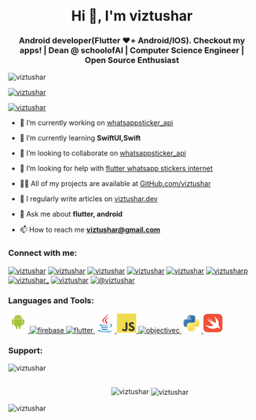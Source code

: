 <h1 align="center">Hi 👋, I'm viztushar</h1>
<h3 align="center">Android developer(Flutter ❤️+ Android/IOS). Checkout my apps! | Dean @ schoolofAI | Computer Science Engineer | Open Source Enthusiast</h3>

<p align="left"> <img src="https://komarev.com/ghpvc/?username=viztushar&label=Profile%20views&color=0e75b6&style=flat" alt="viztushar" /> </p>

<p align="left"> <a href="https://github.com/ryo-ma/github-profile-trophy"><img src="https://github-profile-trophy.vercel.app/?username=viztushar" alt="viztushar" /></a> </p>

<p align="left"> <a href="https://twitter.com/viztushar" target="blank"><img src="https://img.shields.io/twitter/follow/viztushar?logo=twitter&style=for-the-badge" alt="viztushar" /></a> </p>

- 🔭 I’m currently working on [whatsappsticker_api](https://github.com/viztushar/whatsappsticker_api)

- 🌱 I’m currently learning **SwiftUI,Swift**

- 👯 I’m looking to collaborate on [whatsappsticker_api](https://github.com/viztushar/whatsappsticker_api)

- 🤝 I’m looking for help with [flutter whatsapp stickers internet](https://github.com/viztushar/flutter_whatsapp_stickers_internet)

- 👨‍💻 All of my projects are available at [GitHub.com/viztushar](GitHub.com/viztushar)

- 📝 I regularly write articles on [viztushar.dev](viztushar.dev)

- 💬 Ask me about **flutter, android**

- 📫 How to reach me **viztushar@gmail.com**

<h3 align="left">Connect with me:</h3>
<p align="left">
<a href="https://codepen.io/viztushar" target="blank"><img align="center" src="https://raw.githubusercontent.com/rahuldkjain/github-profile-readme-generator/master/src/images/icons/Social/codepen.svg" alt="viztushar" height="30" width="40" /></a>
<a href="https://dev.to/viztushar" target="blank"><img align="center" src="https://raw.githubusercontent.com/rahuldkjain/github-profile-readme-generator/master/src/images/icons/Social/devto.svg" alt="viztushar" height="30" width="40" /></a>
<a href="https://twitter.com/viztushar" target="blank"><img align="center" src="https://raw.githubusercontent.com/rahuldkjain/github-profile-readme-generator/master/src/images/icons/Social/twitter.svg" alt="viztushar" height="30" width="40" /></a>
<a href="https://linkedin.com/in/viztushar" target="blank"><img align="center" src="https://raw.githubusercontent.com/rahuldkjain/github-profile-readme-generator/master/src/images/icons/Social/linked-in-alt.svg" alt="viztushar" height="30" width="40" /></a>
<a href="https://stackoverflow.com/users/viztushar" target="blank"><img align="center" src="https://raw.githubusercontent.com/rahuldkjain/github-profile-readme-generator/master/src/images/icons/Social/stack-overflow.svg" alt="viztushar" height="30" width="40" /></a>
<a href="https://fb.com/viztusharp" target="blank"><img align="center" src="https://raw.githubusercontent.com/rahuldkjain/github-profile-readme-generator/master/src/images/icons/Social/facebook.svg" alt="viztusharp" height="30" width="40" /></a>
<a href="https://instagram.com/viztushar_" target="blank"><img align="center" src="https://raw.githubusercontent.com/rahuldkjain/github-profile-readme-generator/master/src/images/icons/Social/instagram.svg" alt="viztushar_" height="30" width="40" /></a>
<a href="https://dribbble.com/viztushar" target="blank"><img align="center" src="https://raw.githubusercontent.com/rahuldkjain/github-profile-readme-generator/master/src/images/icons/Social/dribbble.svg" alt="viztushar" height="30" width="40" /></a>
<a href="https://medium.com/@viztushar" target="blank"><img align="center" src="https://raw.githubusercontent.com/rahuldkjain/github-profile-readme-generator/master/src/images/icons/Social/medium.svg" alt="@viztushar" height="30" width="40" /></a>
</p>

<h3 align="left">Languages and Tools:</h3>
<p align="left"> <a href="https://developer.android.com" target="_blank" rel="noreferrer"> <img src="https://raw.githubusercontent.com/devicons/devicon/master/icons/android/android-original-wordmark.svg" alt="android" width="40" height="40"/> </a> <a href="https://firebase.google.com/" target="_blank" rel="noreferrer"> <img src="https://www.vectorlogo.zone/logos/firebase/firebase-icon.svg" alt="firebase" width="40" height="40"/> </a> <a href="https://flutter.dev" target="_blank" rel="noreferrer"> <img src="https://www.vectorlogo.zone/logos/flutterio/flutterio-icon.svg" alt="flutter" width="40" height="40"/> </a> <a href="https://www.java.com" target="_blank" rel="noreferrer"> <img src="https://raw.githubusercontent.com/devicons/devicon/master/icons/java/java-original.svg" alt="java" width="40" height="40"/> </a> <a href="https://developer.mozilla.org/en-US/docs/Web/JavaScript" target="_blank" rel="noreferrer"> <img src="https://raw.githubusercontent.com/devicons/devicon/master/icons/javascript/javascript-original.svg" alt="javascript" width="40" height="40"/> </a> <a href="https://developer.apple.com/library/archive/documentation/Cocoa/Conceptual/ProgrammingWithObjectiveC/Introduction/Introduction.html" target="_blank" rel="noreferrer"> <img src="https://www.vectorlogo.zone/logos/apple_objectivec/apple_objectivec-icon.svg" alt="objectivec" width="40" height="40"/> </a> <a href="https://www.python.org" target="_blank" rel="noreferrer"> <img src="https://raw.githubusercontent.com/devicons/devicon/master/icons/python/python-original.svg" alt="python" width="40" height="40"/> </a> <a href="https://developer.apple.com/swift/" target="_blank" rel="noreferrer"> <img src="https://raw.githubusercontent.com/devicons/devicon/master/icons/swift/swift-original.svg" alt="swift" width="40" height="40"/> </a> </p>

<h3 align="left">Support:</h3>
<p><a href="https://ko-fi.com/viztushar"> <img align="left" src="https://cdn.ko-fi.com/cdn/kofi3.png?v=3" height="50" width="210" alt="viztushar" /></a></p><br><br>

<p><img align="left" src="https://github-readme-stats.vercel.app/api/top-langs?username=viztushar&show_icons=true&locale=en&layout=compact" alt="viztushar" /></p>

<p>&nbsp;<img align="center" src="https://github-readme-stats.vercel.app/api?username=viztushar&show_icons=true&locale=en" alt="viztushar" /></p>

<p><img align="center" src="https://github-readme-streak-stats.herokuapp.com/?user=viztushar&" alt="viztushar" /></p>
